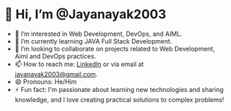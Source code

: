 # 👋 Hi, I’m @Jayanayak2003

- 👀 I’m interested in  Web Development, DevOps, and AIML.
- 🌱 I’m currently learning JAVA Full Stack Development.
- 💞️ I’m looking to collaborate on projects related to Web Development, Aiml and DevOps practices.
- 📫 How to reach me: [LinkedIn](https://www.linkedin.com/in/jaya-nayak-438397258) or via email at jayanayak2003@gmail.com.
- 😄 Pronouns: He/Him
- ⚡ Fun fact: I'm passionate about learning new technologies and sharing knowledge, and I love creating practical solutions to complex problems!

<!---
Jayanayak2003/Jayanayak2003 is a ✨ special ✨ repository because its `README.md` (this file) appears on your GitHub profile.
You can click the Preview link to take a look at your changes.
--->
